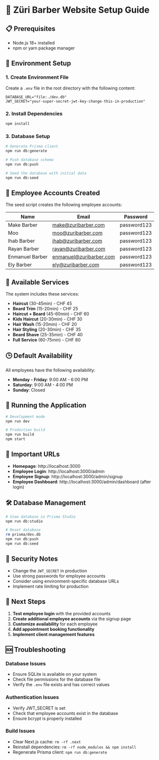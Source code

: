 # 🚀 Züri Barber Website Setup Guide

## 📋 Prerequisites
- Node.js 18+ installed
- npm or yarn package manager

## 🔧 Environment Setup

### 1. Create Environment File
Create a `.env` file in the root directory with the following content:

```env
DATABASE_URL="file:./dev.db"
JWT_SECRET="your-super-secret-jwt-key-change-this-in-production"
```

### 2. Install Dependencies
```bash
npm install
```

### 3. Database Setup
```bash
# Generate Prisma client
npm run db:generate

# Push database schema
npm run db:push

# Seed the database with initial data
npm run db:seed
```

## 👥 Employee Accounts Created

The seed script creates the following employee accounts:

| Name | Email | Password |
|------|-------|----------|
| Make Barber | make@zuribarber.com | password123 |
| Moo | moo@zuribarber.com | password123 |
| Ihab Barber | ihab@zuribarber.com | password123 |
| Rayan Barber | rayan@zuribarber.com | password123 |
| Enmanuel Barber | enmanuel@zuribarber.com | password123 |
| Ely Barber | ely@zuribarber.com | password123 |

## 🎯 Available Services

The system includes these services:
- **Haircut** (30-45min) - CHF 45
- **Beard Trim** (15-20min) - CHF 25
- **Haircut + Beard** (45-60min) - CHF 60
- **Kids Haircut** (20-30min) - CHF 30
- **Hair Wash** (15-20min) - CHF 20
- **Hair Styling** (20-30min) - CHF 35
- **Beard Shave** (25-35min) - CHF 40
- **Full Service** (60-75min) - CHF 80

## 🕒 Default Availability

All employees have the following availability:
- **Monday - Friday**: 9:00 AM - 6:00 PM
- **Saturday**: 9:00 AM - 4:00 PM
- **Sunday**: Closed

## 🚀 Running the Application

```bash
# Development mode
npm run dev

# Production build
npm run build
npm start
```

## 🔗 Important URLs

- **Homepage**: http://localhost:3000
- **Employee Login**: http://localhost:3000/admin
- **Employee Signup**: http://localhost:3000/admin/signup
- **Employee Dashboard**: http://localhost:3000/admin/dashboard (after login)

## 🛠️ Database Management

```bash
# View database in Prisma Studio
npm run db:studio

# Reset database
rm prisma/dev.db
npm run db:push
npm run db:seed
```

## 🔐 Security Notes

- Change the `JWT_SECRET` in production
- Use strong passwords for employee accounts
- Consider using environment-specific database URLs
- Implement rate limiting for production

## 📝 Next Steps

1. **Test employee login** with the provided accounts
2. **Create additional employee accounts** via the signup page
3. **Customize availability** for each employee
4. **Add appointment booking functionality**
5. **Implement client management features**

## 🆘 Troubleshooting

### Database Issues
- Ensure SQLite is available on your system
- Check file permissions for the database file
- Verify the `.env` file exists and has correct values

### Authentication Issues
- Verify JWT_SECRET is set
- Check that employee accounts exist in the database
- Ensure bcrypt is properly installed

### Build Issues
- Clear Next.js cache: `rm -rf .next`
- Reinstall dependencies: `rm -rf node_modules && npm install`
- Regenerate Prisma client: `npm run db:generate` 